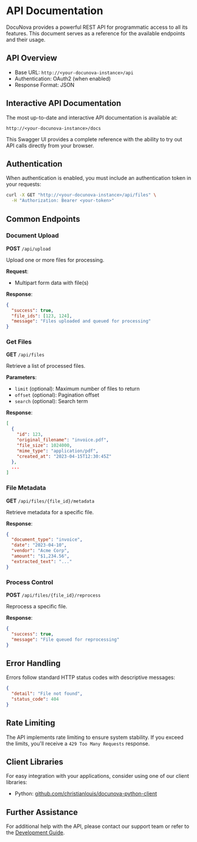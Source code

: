 # API Documentation

DocuNova provides a powerful REST API for programmatic access to all its features. This document serves as a reference for the available endpoints and their usage.

## API Overview

- Base URL: `http://<your-docunova-instance>/api`
- Authentication: OAuth2 (when enabled)
- Response Format: JSON

## Interactive API Documentation

The most up-to-date and interactive API documentation is available at:

`http://<your-docunova-instance>/docs`

This Swagger UI provides a complete reference with the ability to try out API calls directly from your browser.

## Authentication

When authentication is enabled, you must include an authentication token in your requests:

```bash
curl -X GET "http://<your-docunova-instance>/api/files" \
  -H "Authorization: Bearer <your-token>"
```

## Common Endpoints

### Document Upload

**POST** `/api/upload`

Upload one or more files for processing.

**Request**: 
- Multipart form data with file(s)

**Response**:
```json
{
  "success": true,
  "file_ids": [123, 124],
  "message": "Files uploaded and queued for processing"
}
```

### Get Files

**GET** `/api/files`

Retrieve a list of processed files.

**Parameters**:
- `limit` (optional): Maximum number of files to return
- `offset` (optional): Pagination offset
- `search` (optional): Search term

**Response**:
```json
[
  {
    "id": 123,
    "original_filename": "invoice.pdf",
    "file_size": 1024000,
    "mime_type": "application/pdf",
    "created_at": "2023-04-15T12:30:45Z"
  },
  ...
]
```

### File Metadata

**GET** `/api/files/{file_id}/metadata`

Retrieve metadata for a specific file.

**Response**:
```json
{
  "document_type": "invoice",
  "date": "2023-04-10",
  "vendor": "Acme Corp",
  "amount": "$1,234.56",
  "extracted_text": "..."
}
```

### Process Control

**POST** `/api/files/{file_id}/reprocess`

Reprocess a specific file.

**Response**:
```json
{
  "success": true,
  "message": "File queued for reprocessing"
}
```

## Error Handling

Errors follow standard HTTP status codes with descriptive messages:

```json
{
  "detail": "File not found",
  "status_code": 404
}
```

## Rate Limiting

The API implements rate limiting to ensure system stability. If you exceed the limits, you'll receive a `429 Too Many Requests` response.

## Client Libraries

For easy integration with your applications, consider using one of our client libraries:

- Python: [github.com/christianlouis/docunova-python-client](https://github.com/christianlouis/docunova-python-client)

## Further Assistance

For additional help with the API, please contact our support team or refer to the [Development Guide](../CONTRIBUTING.md).
